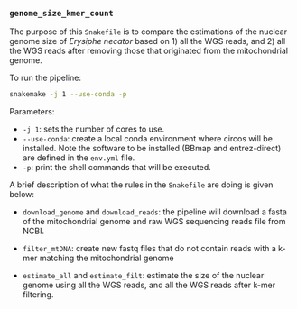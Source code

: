 ### `genome_size_kmer_count`

The purpose of this `Snakefile` is to compare the estimations of the nuclear genome size of *Erysiphe necator* based on 1) all the WGS reads, and 2) all the WGS reads after removing those that originated from the mitochondrial genome.

To run the pipeline:

```bash
snakemake -j 1 --use-conda -p
```
Parameters:

* `-j 1`: sets the number of cores to use.
* `--use-conda`: create a local conda environment where circos will be installed. Note the software to be installed (BBmap and entrez-direct) are defined in the `env.yml` file.
* `-p`: print the shell commands that will be executed.

A brief description of what the rules in the `Snakefile` are doing is given below:

* `download_genome` and `download_reads`: the pipeline will download a fasta of the mitochondrial genome and raw WGS sequencing reads file from NCBI.

* `filter_mtDNA`: create new fastq files that do not contain reads with a k-mer matching the mitochondrial genome
* `estimate_all` and `estimate_filt`: estimate the size of the nuclear genome using all the WGS reads, and all the WGS reads after k-mer filtering.
